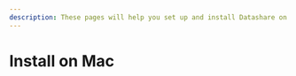 ```yaml
---
description: These pages will help you set up and install Datashare on your computer.
---
```


# Install on Mac

